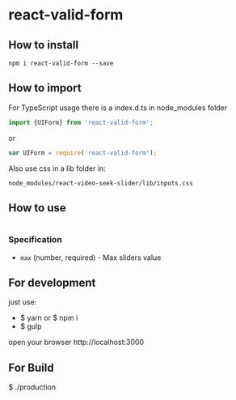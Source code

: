 # react-valid-form


## How to install
```
npm i react-valid-form --save
```

## How to import
For TypeScript usage there is a index.d.ts in node_modules folder
```typescript
import {UIForm} from 'react-valid-form';
```

or

```javascript
var UIForm = require('react-valid-form');
```

Also use css in a lib folder in: 

```
node_modules/react-video-seek-slider/lib/inputs.css
```

## How to use
```jsx harmony

```

### Specification

+ `max` (number, required) - Max sliders value


## For development
just use:

+ $ yarn or $ npm i
+ $ gulp

open your browser http://localhost:3000

## For Build

$ ./production

